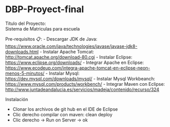 # DBP-Proyect-final

Título del Proyecto:  
  Sistema de Matriculas para escuela
 
 Pre-requisitos 📋:
    - Descargar JDK de Java: https://www.oracle.com/java/technologies/javase/javase-jdk8-downloads.html
    - Instalar Apache Tomcat: http://tomcat.apache.org/download-80.cgi
    - Instalar Eclipse: https://www.eclipse.org/downloads/
    - Integrar Apache en Eclipse: https://www.ecodeup.com/integra-apache-tomcat-en-eclipse-neon-menos-5-minutos/
    - Instalar Mysql: https://dev.mysql.com/downloads/mysql/
    - Instalar Mysql Workbeanch: https://www.mysql.com/products/workbench/
    - Integrar Maven con Eclipse: http://www.juntadeandalucia.es/servicios/madeja/contenido/recurso/324
    
    
 Instalación 
  - Clonar los archivos de git hub en el IDE de Eclipse
  - Clic derecho compilar con maven: clean deploy 
  - Clic derecho -> Run on Server -> ok 
